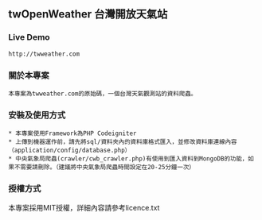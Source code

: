 ## twOpenWeather 台灣開放天氣站

### Live Demo
    http://twweather.com
    
### 關於本專案
    本專案為twweather.com的原始碼，一個台灣天氣觀測站的資料爬蟲。

### 安裝及使用方式
    * 本專案使用Framework為PHP Codeigniter
    * 上傳到機器運作前，請先將sql/資料夾內的資料庫格式匯入，並修改資料庫連線內容（application/config/database.php）
    * 中央氣象局爬蟲(crawler/cwb_crawler.php)有使用到匯入資料到MongoDB的功能，如果不需要請刪除。（建議將中央氣象局爬蟲時間設定在20-25分鐘一次）

### 授權方式
  本專案採用MIT授權，詳細內容請參考licence.txt
